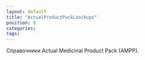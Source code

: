```yaml
---
layout: default
title: "ActualProductPackLoockups"
position: 9
categories: 
tags: 
---
```


Справочники Actual Medicinal Product Pack (AMPP).

 



 

 

